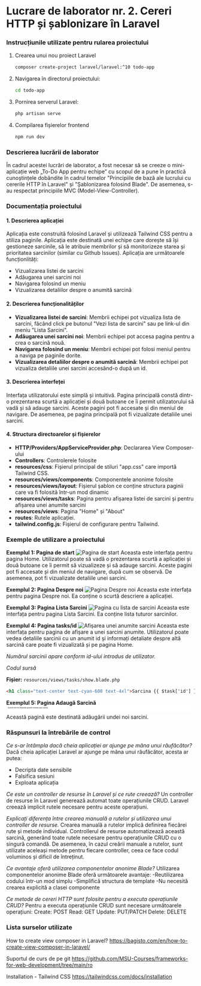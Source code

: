 # Lucrare de laborator nr. 2. Cereri HTTP și șablonizare în Laravel

### Instrucțiunile utilizate pentru rularea proiectului
1. Crearea unui nou proiect Laravel 
   ```bash
   composer create-project laravel/laravel:^10 todo-app
   ```
2. Navigarea în directorul proiectului:
   ```bash
   cd todo-app
   ```
3. Pornirea serverul Laravel:
   ```bash
   php artisan serve
   ```

4. Compilarea fișierelor frontend
    ```bash
   npm run dev
   ```

### Descrierea lucrării de laborator
În cadrul acestei lucrări de laborator, a fost necesar să se creeze o mini-aplicație web „To-Do App pentru echipe” cu scopul de a pune în practică cunoștințele dobândite în cadrul temelor "Principiile de bază ale lucrului cu cererile HTTP în Laravel" și "Șablonizarea folosind Blade". De asemenea, s-au respectat principiile MVC (Model-View-Controller).


### Documentația proiectului
#### 1. Descrierea aplicației
Aplicația este construită folosind Laravel și utilizează Tailwind CSS pentru a stiliza paginile.
Aplicația este destinată unei echipe care dorește să își gestioneze sarcinile, să le atribuie membrilor și să monitorizeze starea și prioritatea sarcinilor (similar cu Github Issues). 
Aplicația are următoarele funcționlități:
- Vizualizarea listei de sarcini
- Adăugarea unei sarcini noi
- Navigarea folosind un meniu
- Vizualizarea detaliilor despre o anumită sarcină

#### 2. Descrierea funcționalităților
- __Vizualizarea listei de sarcini__: Membrii echipei pot vizualiza lista de sarcini, făcând click pe butonul "Vezi lista de sarcini" sau pe link-ul din meniu "Lista Sarcini".
- __Adăugarea unei sarcini noi__: Membrii echipei pot accesa pagina pentru a crea o sarcină nouă.
- __Navigarea folosind un meniu__: Membrii echipei pot folosi meniul pentru a naviga pe paginile dorite.
- __Vizualizarea detaliilor despre o anumită sarcină__: Membrii echipei pot vizualiza detaliile unei sarcini accesând-o după un id.

#### 3. Descrierea interfeței
Interfața utilizatorului este simplă și intuitivă. Pagina principală constă dintr-o prezentarea scurtă a aplicației și două butoane ce îi permit utilizatorului să vadă și să adauge sarcini. Aceste pagini pot fi accesate și din meniul de navigare. De asemenea, pe pagina principală pot fi vizualizate detaliile unei sarcini.

#### 4. Structura directoarelor și fișierelor
- __HTTP/Providers/AppServiceProvider.php__: Declararea View Composer-ului
- __Controllers__: Controlerele folosite
- __resources/css__: Fișierul principal de stiluri "app.css" care importă Tailwind CSS.
- __resources/views/components__: Componentele anonime folosite
- __resources/views/layout__: Fișierul șablon ce conține structura paginii care va fi folosită într-un mod dinamic
- __resources/views/tasks__: Pagina pentru afișarea listei de sarcini și pentru afișarea unei anumite sarcini
- __resources/views__: Pagina "Home" și "About"
- __routes__: Rutele aplicației.
- __tailwind.config.js__: Fișierul de configurare pentru Tailwind.

### Exemple de utilizare a proiectului

__Exemplul 1: Pagina de start__
![Pagina de start](screenshots/Screenshot%202024-10-19%20212414.png)
Aceasta este interfața pentru pagina Home. Utilizatorul poate să vadă o prezentarea scurtă a aplicației și două butoane ce îi permit să vizualizeze și să adauge sarcini. Aceste pagini pot fi accesate și din meniul de navigare, după cum se observă. De asemenea, pot fi vizualizate detaliile unei sarcini. 

__Exemplul 2: Pagina Despre noi__
![Pagina Despre noi](screenshots/Screenshot%202024-10-19%20212423.png)
Aceasta este interfața pentru pagina Despre noi. Ea conține o scurtă descriere a aplicației.

__Exemplul 3: Pagina Lista Sarcini__
![Pagina cu lista de sarcini](screenshots/Screenshot%202024-10-19%20212435.png)
Aceasta este interfața pentru pagina Lista Sarcini. Ea conține lista tuturor sarcinilor.

__Exemplul 4: Pagina tasks/id__
![Afișarea unei anumite sarcini](screenshots/Screenshot%202024-10-19%20212445.png)
Aceasta este interfața pentru pagina de afișare a unei sarcini anumite. Utilizatorul poate vedea detaliile sarcinii cu un anumit id și informați detaliate despre altă sarcină care poate fi vizualizată și pe pagina Home. 

_Numărul sarcinii apare conform id-ului introdus de utilizator._

_Codul sursă_

**Fișier:** `resources/views/tasks/show.blade.php`
```html
<h1 class="text-center text-cyan-600 text-4xl">Sarcina {{ $task['id'] }}</h1>
```
__Exemplul 5: Pagina Adaugă Sarcină__
![Pagina de creare a unei sarcini](screenshots/Screenshot%202024-10-19%20214612.png)
Această pagină este destinată adăugării undei noi sarcini.

### Răspunsuri la întrebările de control
_Ce s-ar întâmpla dacă cheia aplicației ar ajunge pe mâna unui răufăcător?_
Dacă cheia aplicației Laravel ar ajunge pe mâna unui răufăcător, acesta ar putea:
- Decripta date sensibile
- Falsifica sesiuni
- Exploata aplicația

_Ce este un controller de resurse în Laravel și ce rute creează?_
Un controller de resurse în Laravel generează automat toate operațiunile CRUD. Laravel creează implicit rutele necesare pentru aceste operațiuni.

_Explicați diferența între crearea manuală a rutelor și utilizarea unui controller de resurse._
Crearea manuală a rutelor implică definirea fiecărei rute și metode individual. Controllerul de resurse automatizează această sarcină, generând toate rutele necesare pentru operațiunile CRUD cu o singură comandă. De asemenea, în cazul creării manuale a rutelor, sunt utilizate aceleași metode pentru fiecare controller, ceea ce face codul voluminos și dificil de întreținut. 

_Ce avantaje oferă utilizarea componentelor anonime Blade?_
Utilizarea componentelor anonime Blade oferă următoarele avantaje:
-Reutilizarea codului într-un mod simplu
-Simplifică structura de template
-Nu necesită crearea explicită a clasei componente

_Ce metode de cereri HTTP sunt folosite pentru a executa operațiunile CRUD?_
Pentru a executa operațiunile CRUD sunt necesare următoarele operațiuni:
Create: POST
Read: GET
Update: PUT/PATCH
Delete: DELETE


### Lista surselor utilizate
How to create view composer in Laravel?
https://bagisto.com/en/how-to-create-view-composer-in-laravel/

Suportul de curs de pe git
https://github.com/MSU-Courses/frameworks-for-web-development/tree/main/ro

Installation - Tailwind CSS
https://tailwindcss.com/docs/installation

